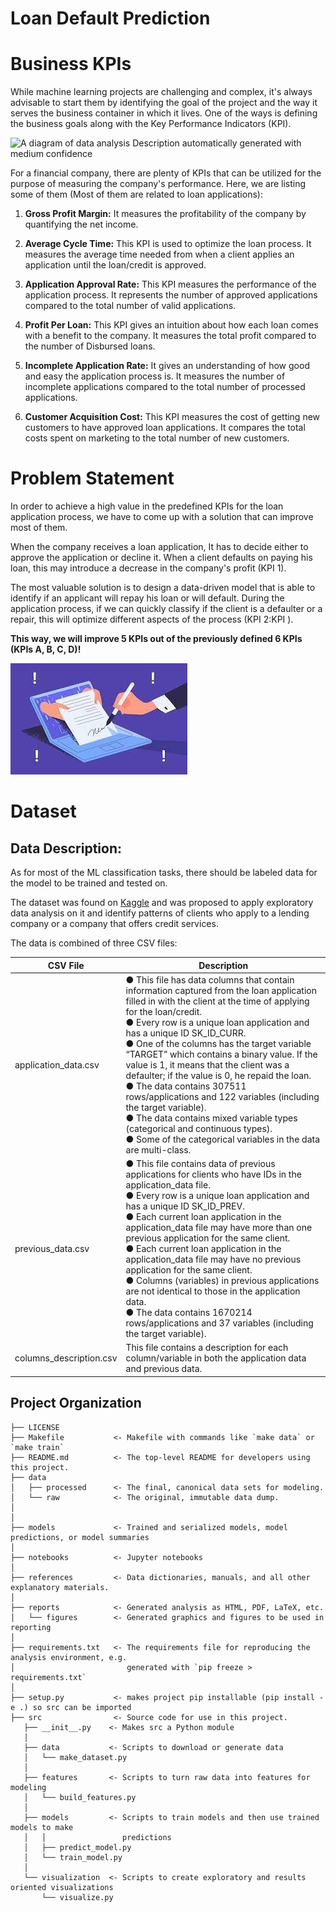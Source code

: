 Loan Default Prediction
==============================

# **Business KPIs**

While machine learning projects are challenging and complex, it's always
advisable to start them by identifying the goal of the project and the
way it serves the business container in which it lives. One of the ways
is defining the business goals along with the Key Performance Indicators
(KPI).

![A diagram of data analysis Description automatically generated with
medium confidence](./image1.png)

For a financial company, there are plenty of KPIs that can be utilized
for the purpose of measuring the company's performance. Here, we are
listing some of them (Most of them are related to loan applications):

1.  **Gross Profit Margin:** It measures the profitability of the
    company by quantifying the net income.

2.  **Average Cycle Time:** This KPI is used to optimize the loan
    process. It measures the average time needed from when a client
    applies an application until the loan/credit is approved.

3.  **Application Approval Rate:** This KPI measures the performance of
    the application process. It represents the number of approved
    applications compared to the total number of valid applications.

4.  **Profit Per Loan:** This KPI gives an intuition about how each loan
    comes with a benefit to the company. It measures the total profit
    compared to the number of Disbursed loans.

5.  **Incomplete Application Rate:** It gives an understanding of how
    good and easy the application process is. It measures the number of
    incomplete applications compared to the total number of processed
    applications.

6.  **Customer Acquisition Cost:** This KPI measures the cost of getting
    new customers to have approved loan applications. It compares the
    total costs spent on marketing to the total number of new customers.

# **Problem Statement**

In order to achieve a high value in the predefined KPIs for the loan application process, we have to come up with a solution that can improve most of them.

When the company receives a loan application, It has to decide either to approve the application or decline it. When a client defaults on paying his loan, this may introduce a decrease in the company\'s
 profit (KPI 1).

The most valuable solution is to design a data-driven model that is able to identify if an applicant will repay his loan or will default. During the application process, if we can quickly classify if the client is a defaulter or a repair, this will optimize different aspects of the process (KPI 2:KPI ).

 **This way, we will improve 5 KPIs out of the previously defined 6 KPIs (KPIs A, B, C, D)!**

![A hand holding a pen and paper Description automatically generated](./image2.jpg)

# **Dataset**

## Data Description:

As for most of the ML classification tasks, there should be labeled data for the model to be trained and tested on.

The dataset was found on [Kaggle](https://www.kaggle.com/datasets/gauravduttakiit/loan-defaulter?datasetId=807638&sortBy=voteCount&searchQuery=predi&select=columns_description.csv) and was proposed to apply exploratory data analysis on it and identify patterns of clients who apply to a lending company or a company that offers credit services.

The data is combined of three CSV files:

| CSV File                | Description                                                                                                                                                                                                                                                                                                                                                                                                                                                                                                                                                                                                                                                                                        |
| ----------------------- | -------------------------------------------------------------------------------------------------------------------------------------------------------------------------------------------------------------------------------------------------------------------------------------------------------------------------------------------------------------------------------------------------------------------------------------------------------------------------------------------------------------------------------------------------------------------------------------------------------------------------------------------------------------------------------------------------- |
| application_data.csv    | ● This file has data columns that contain information captured from the loan application filled in with the client at the time of applying for the loan/credit.<br>● Every row is a unique loan application and has a unique ID SK_ID_CURR.<br>● One of the columns has the target variable “TARGET” which contains a binary value. If the value is 1, it means that the client was a defaulter; if the value is 0, he repaid the loan.<br>● The data contains 307511 rows/applications and 122 variables (including the target variable).<br>● The data contains mixed variable types (categorical and continuous types).<br>● Some of the categorical variables in the data are multi-class.<br> |
| previous_data.csv       | ● This file contains data of previous applications for clients who have IDs in the application_data file.<br>● Every row is a unique loan application and has a unique ID SK_ID_PREV.<br>● Each current loan application in the application_data file may have more than one previous application for the same client.<br>● Each current loan application in the application_data file may have no previous application for the same client.<br>● Columns (variables) in previous applications are not identical to those in the application data.<br>● The data contains 1670214 rows/applications and 37 variables (including the target variable).<br>                                          |
| columns_description.csv | This file contains a description for each column/variable in both the application data and previous data.                                                                                                                                                                                                                                                                                                                                                                                                                                                                                                                                                                                          |


Project Organization
------------

    ├── LICENSE
    ├── Makefile           <- Makefile with commands like `make data` or `make train`
    ├── README.md          <- The top-level README for developers using this project.
    ├── data
    │   ├── processed      <- The final, canonical data sets for modeling.
    │   └── raw            <- The original, immutable data dump.
    │
    │
    ├── models             <- Trained and serialized models, model predictions, or model summaries
    │
    ├── notebooks          <- Jupyter notebooks
    │
    ├── references         <- Data dictionaries, manuals, and all other explanatory materials.
    │
    ├── reports            <- Generated analysis as HTML, PDF, LaTeX, etc.
    │   └── figures        <- Generated graphics and figures to be used in reporting
    │
    ├── requirements.txt   <- The requirements file for reproducing the analysis environment, e.g.
    │                         generated with `pip freeze > requirements.txt`
    │
    ├── setup.py           <- makes project pip installable (pip install -e .) so src can be imported
    ├── src                <- Source code for use in this project.
       ├── __init__.py    <- Makes src a Python module
       │
       ├── data           <- Scripts to download or generate data
       │   └── make_dataset.py
       │
       ├── features       <- Scripts to turn raw data into features for modeling
       │   └── build_features.py
       │
       ├── models         <- Scripts to train models and then use trained models to make
       │   │                 predictions
       │   ├── predict_model.py
       │   └── train_model.py
       │
       └── visualization  <- Scripts to create exploratory and results oriented visualizations
           └── visualize.py
   
